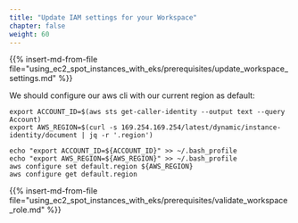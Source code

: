 ```yaml
---
title: "Update IAM settings for your Workspace"
chapter: false
weight: 60
---
```


{{% insert-md-from-file file="using_ec2_spot_instances_with_eks/prerequisites/update_workspace_settings.md" %}}

We should configure our aws cli with our current region as default:
```
export ACCOUNT_ID=$(aws sts get-caller-identity --output text --query Account)
export AWS_REGION=$(curl -s 169.254.169.254/latest/dynamic/instance-identity/document | jq -r '.region')

echo "export ACCOUNT_ID=${ACCOUNT_ID}" >> ~/.bash_profile
echo "export AWS_REGION=${AWS_REGION}" >> ~/.bash_profile
aws configure set default.region ${AWS_REGION}
aws configure get default.region
```

{{% insert-md-from-file file="using_ec2_spot_instances_with_eks/prerequisites/validate_workspace_role.md" %}}

